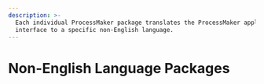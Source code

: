 ```yaml
---
description: >-
  Each individual ProcessMaker package translates the ProcessMaker application
  interface to a specific non-English language.
---
```


# Non-English Language Packages

